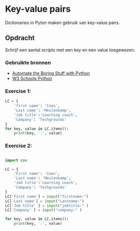 # Key-value pairs
Dictionaries in Pyton maken gebruik van key-value pairs.

## Opdracht
Schrijf een aantal scripts met een key en een value toegewezen. 

### Gebruikte bronnen
- [Automate the Boring Stuff with Python](https://automatetheboringstuff.com/#toc)
- [W3 Schools Python](https://www.w3schools.com/python/default.asp)

### Exercise 1:
``` python
LC = {
    'first name': 'Coen', 
    'Last name': 'Meulenkamp', 
    'Job title':'Learning coach', 
    'Company': 'Techgrounds'
}
for key, value in LC.items():
    print(key, ':', value)

```
### Exercise 2: 
``` python

import csv 

LC = {
    'First name': 'Coen', 
    'Last name': 'Meulenkamp', 
    'Job title':'Learning coach', 
    'Company': 'Techgrounds'
}
LC['First name'] = input("firstname:")
LC['Last name'] = input("Lastname:")
LC['Job title' ] = input("jobtitle:" )
LC['Company' ] = input("company:" )

for key, value in LC.items():
    print(key, ':', value)
```